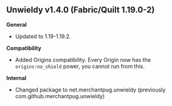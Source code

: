 ## Unwieldy v1.4.0 (Fabric/Quilt 1.19.0-2)
**General**
- Updated to 1.19-1.19.2.

**Compatibility**
- Added Origins compatibility. Every Origin now has the `origins:no_shield` power, you cannot run from this.

**Internal**
- Changed package to net.merchantpug.unwieldy (previously com.github.merchantpug.unwieldy)